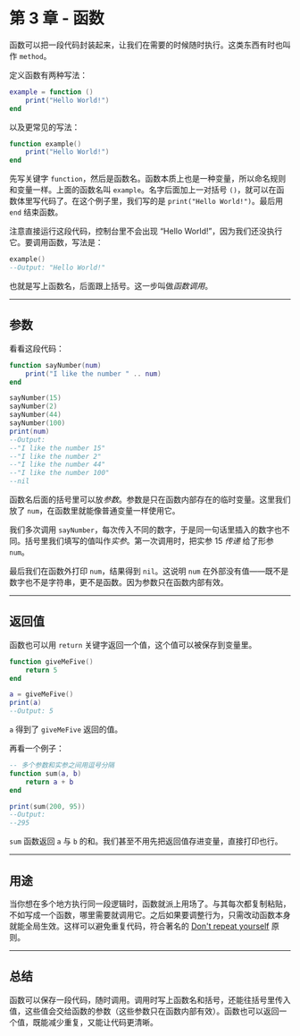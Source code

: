 # 第 3 章 - 函数

函数可以把一段代码封装起来，让我们在需要的时候随时执行。这类东西有时也叫作 `method`。

定义函数有两种写法：

```lua
example = function ()
    print("Hello World!")
end
```

以及更常见的写法：

```lua
function example()
    print("Hello World!")
end
```

先写关键字 `function`，然后是函数名。函数本质上也是一种变量，所以命名规则和变量一样。上面的函数名叫 `example`。名字后面加上一对括号 `()`，就可以在函数体里写代码了。在这个例子里，我们写的是 `print("Hello World!")`。最后用 `end` 结束函数。

注意直接运行这段代码，控制台里不会出现 “Hello World!”，因为我们还没执行它。要调用函数，写法是：

```lua
example()
--Output: "Hello World!"
```

也就是写上函数名，后面跟上括号。这一步叫做*函数调用*。

___

## 参数

看看这段代码：

```lua
function sayNumber(num)
    print("I like the number " .. num)
end

sayNumber(15)
sayNumber(2)
sayNumber(44)
sayNumber(100)
print(num)
--Output:
--"I like the number 15"
--"I like the number 2"
--"I like the number 44"
--"I like the number 100"
--nil
```

函数名后面的括号里可以放*参数*。参数是只在函数内部存在的临时变量。这里我们放了 `num`，在函数里就能像普通变量一样使用它。

我们多次调用 `sayNumber`，每次传入不同的数字，于是同一句话里插入的数字也不同。括号里我们填写的值叫作*实参*。第一次调用时，把实参 15 *传递* 给了形参 `num`。

最后我们在函数外打印 `num`，结果得到 `nil`。这说明 `num` 在外部没有值——既不是数字也不是字符串，更不是函数。因为参数只在函数内部有效。

___

## 返回值

函数也可以用 `return` 关键字返回一个值，这个值可以被保存到变量里。

```lua
function giveMeFive()
    return 5
end

a = giveMeFive()
print(a)
--Output: 5
```

`a` 得到了 `giveMeFive` 返回的值。

再看一个例子：

```lua
-- 多个参数和实参之间用逗号分隔
function sum(a, b)
    return a + b
end

print(sum(200, 95))
--Output:
--295
```

`sum` 函数返回 `a` 与 `b` 的和。我们甚至不用先把返回值存进变量，直接打印也行。

___

## 用途

当你想在多个地方执行同一段逻辑时，函数就派上用场了。与其每次都复制粘贴，不如写成一个函数，哪里需要就调用它。之后如果要调整行为，只需改动函数本身就能全局生效。这样可以避免重复代码，符合著名的 [Don't repeat yourself](https://en.wikipedia.org/wiki/Don%27t_repeat_yourself) 原则。

___

## 总结

函数可以保存一段代码，随时调用。调用时写上函数名和括号，还能往括号里传入值，这些值会交给函数的参数（这些参数只在函数内部有效）。函数也可以返回一个值，既能减少重复，又能让代码更清晰。

